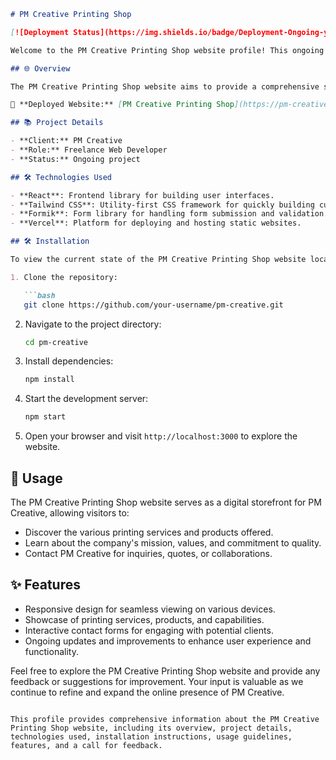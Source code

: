 
```markdown
# PM Creative Printing Shop

[![Deployment Status](https://img.shields.io/badge/Deployment-Ongoing-yellow)](https://pm-creative.vercel.app/)

Welcome to the PM Creative Printing Shop website profile! This ongoing project serves as the online platform for PM Creative, a printing shop offering a wide range of services and products.

## 🌐 Overview

The PM Creative Printing Shop website aims to provide a comprehensive showcase of the printing services and products offered by PM Creative. As a freelancer, I have been collaborating with PM Creative to design and develop this website, ensuring its functionality, usability, and visual appeal align with the client's objectives.

🚀 **Deployed Website:** [PM Creative Printing Shop](https://pm-creative.vercel.app/)

## 📚 Project Details

- **Client:** PM Creative
- **Role:** Freelance Web Developer
- **Status:** Ongoing project

## 🛠️ Technologies Used

- **React**: Frontend library for building user interfaces.
- **Tailwind CSS**: Utility-first CSS framework for quickly building custom designs.
- **Formik**: Form library for handling form submission and validation.
- **Vercel**: Platform for deploying and hosting static websites.

## 🛠️ Installation

To view the current state of the PM Creative Printing Shop website locally, follow these steps:

1. Clone the repository:

   ```bash
   git clone https://github.com/your-username/pm-creative.git
   ```

2. Navigate to the project directory:

   ```bash
   cd pm-creative
   ```

3. Install dependencies:

   ```bash
   npm install
   ```

4. Start the development server:

   ```bash
   npm start
   ```

5. Open your browser and visit `http://localhost:3000` to explore the website.

## 🚀 Usage

The PM Creative Printing Shop website serves as a digital storefront for PM Creative, allowing visitors to:

- Discover the various printing services and products offered.
- Learn about the company's mission, values, and commitment to quality.
- Contact PM Creative for inquiries, quotes, or collaborations.

## ✨ Features

- Responsive design for seamless viewing on various devices.
- Showcase of printing services, products, and capabilities.
- Interactive contact forms for engaging with potential clients.
- Ongoing updates and improvements to enhance user experience and functionality.

Feel free to explore the PM Creative Printing Shop website and provide any feedback or suggestions for improvement. Your input is valuable as we continue to refine and expand the online presence of PM Creative.
```

This profile provides comprehensive information about the PM Creative Printing Shop website, including its overview, project details, technologies used, installation instructions, usage guidelines, features, and a call for feedback.
